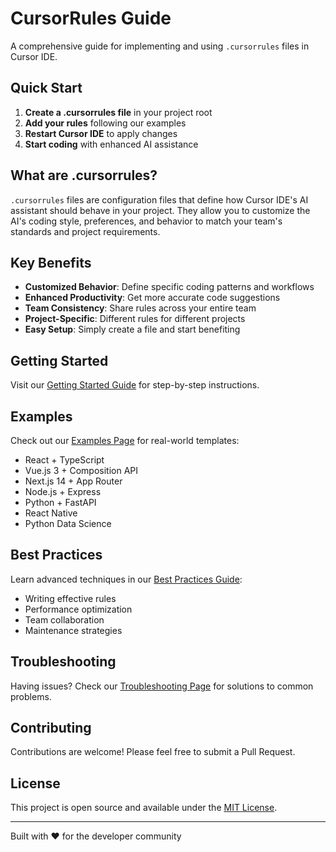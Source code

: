 # CursorRules Guide

A comprehensive guide for implementing and using `.cursorrules` files in Cursor IDE.

## Quick Start

1. **Create a .cursorrules file** in your project root
2. **Add your rules** following our examples
3. **Restart Cursor IDE** to apply changes
4. **Start coding** with enhanced AI assistance

## What are .cursorrules?

`.cursorrules` files are configuration files that define how Cursor IDE's AI assistant should behave in your project. They allow you to customize the AI's coding style, preferences, and behavior to match your team's standards and project requirements.

## Key Benefits

- **Customized Behavior**: Define specific coding patterns and workflows
- **Enhanced Productivity**: Get more accurate code suggestions
- **Team Consistency**: Share rules across your entire team
- **Project-Specific**: Different rules for different projects
- **Easy Setup**: Simply create a file and start benefiting

## Getting Started

Visit our [Getting Started Guide](getting-started.html) for step-by-step instructions.

## Examples

Check out our [Examples Page](examples.html) for real-world templates:
- React + TypeScript
- Vue.js 3 + Composition API
- Next.js 14 + App Router
- Node.js + Express
- Python + FastAPI
- React Native
- Python Data Science

## Best Practices

Learn advanced techniques in our [Best Practices Guide](best-practices.html):
- Writing effective rules
- Performance optimization
- Team collaboration
- Maintenance strategies

## Troubleshooting

Having issues? Check our [Troubleshooting Page](troubleshooting.html) for solutions to common problems.

## Contributing

Contributions are welcome! Please feel free to submit a Pull Request.

## License

This project is open source and available under the [MIT License](LICENSE).

---

Built with ❤️ for the developer community